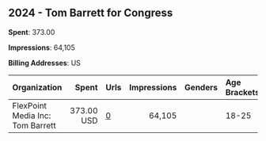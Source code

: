 ## 2024 - Tom Barrett for Congress 
**Spent**: 373.00

**Impressions**: 64,105

**Billing Addresses**: US

|Organization|Spent|Urls|Impressions|Genders|Age Brackets|Country Codes|
|:---|---:|:---|---:|:---|:---|:---|
|FlexPoint Media Inc: Tom Barrett|373.00 USD|[0](https://www.snap.com/political-ads/asset/85fbdedf1393e6cde8b76b06b270380e4090efaaaf00515849a9e0d50ebe08de?mediaType=mp4)|64,105||18-25|united states|
